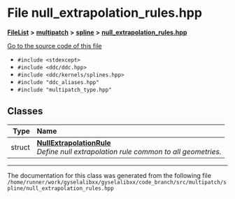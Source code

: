 

# File null\_extrapolation\_rules.hpp



[**FileList**](files.md) **>** [**multipatch**](dir_7740c6927b2da0a836b00bedb040a06d.md) **>** [**spline**](dir_729d943c83b6b5573a69e28a4db4673a.md) **>** [**null\_extrapolation\_rules.hpp**](null__extrapolation__rules_8hpp.md)

[Go to the source code of this file](null__extrapolation__rules_8hpp_source.md)



* `#include <stdexcept>`
* `#include <ddc/ddc.hpp>`
* `#include <ddc/kernels/splines.hpp>`
* `#include "ddc_aliases.hpp"`
* `#include "multipatch_type.hpp"`















## Classes

| Type | Name |
| ---: | :--- |
| struct | [**NullExtrapolationRule**](structNullExtrapolationRule.md) <br>_Define null extrapolation rule common to all geometries._  |



















































------------------------------
The documentation for this class was generated from the following file `/home/runner/work/gyselalibxx/gyselalibxx/code_branch/src/multipatch/spline/null_extrapolation_rules.hpp`

